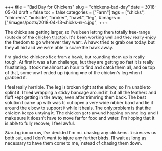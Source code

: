 +++
title = "Bad Day for Chickens"
slug = "chickens-bad-day"
date = 2018-05-04
draft = false
toc = false
categories = ["Farm"]
tags = ["chicks", "chickens", "outside", "broken", "hawk", "leg"]
#images = ["/images/posts/2018-04-13-chicks-m-c.jpg"]
+++

The chicks are getting larger, so I've been letting them totally free-range (outside of the [chicken tractor](/posts/zip-tie-chicken-tractor)). It's been working well and they really enjoy the freedom to go wherever they want. A hawk tried to grab one today, but they all hid and we were able to scare the hawk away.

I'm glad the chickens flee from a hawk, but rounding them up is really tough. At first it was a fun challenge, but they are getting so fast it is really frustrating. It took me almost an hour to find and catch them all, and on top of that, somehow I ended up injuring one of the chicken's leg when I grabbed it.

I feel really horrible. The leg is broken right at the elbow, so I'm unable to splint it. I tried wrapping a sticky bandage around it, but all the feathers and fluff kept getting in the away, even after trimming them back. The best solution I came up with was to cut open a very wide rubber band and tie it around the elbow to support it while it heals. The only problem is that the chicken keeps untying it. The chicken gets around hopping on one leg, and I make sure it doesn't have to move far for food and water. I'm hoping that it is able to fully recover; I feel awful.

Starting tomorrow, I've decided I'm not chasing any chickens. It stresses us both out, and I don't want to injure any further birds. I'll wait as long as necessary to have them come to me, instead of chasing them down.
